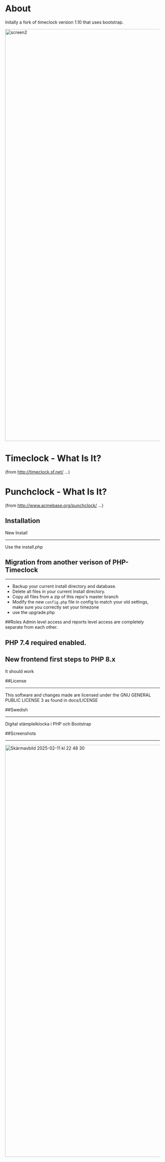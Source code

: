 About
=====

Initally a fork of timeclock version 1.10 that uses bootstrap.

<img width="1341" alt="screen2" src="https://github.com/user-attachments/assets/acad476d-5958-4225-bd8e-069f73bfaa05" />



Timeclock - What Is It?
=======================

(from http://timeclock.sf.net/ ...)


Punchclock - What Is It?
========================

(from http://www.acmebase.org/punchclock/ ...)


## Installation

New Install
___

Use the install.php


## Migration from another verison of PHP-Timeclock
___

 -  Backup your current install directory and database.
 -  Delete all files in your current install directory.
 -  Copy all files from a zip of this repo's master branch
 -  Modify the new `config.php` file in config to match your old settings, make sure you correctly set your timezone
 -  use the upgrade.php


##Roles
Admin level access and reports level access are completely separate from each other.

## PHP 7.4 required enabled.

## New frontend first steps to PHP 8.x
It should work

##License
________

This software and changes made are licensed under the GNU GENERAL PUBLIC LICENSE 3 as found in docs/LICENSE


##Swedish 
________
Digital stämplelklocka i PHP och Bootstrap

##Screenshots
________

<img width="1341" alt="Skärmavbild 2025-02-11 kl  22 48 30" src="https://github.com/user-attachments/assets/09a1cf85-11fa-4366-8b28-9907b773cc6e" />

